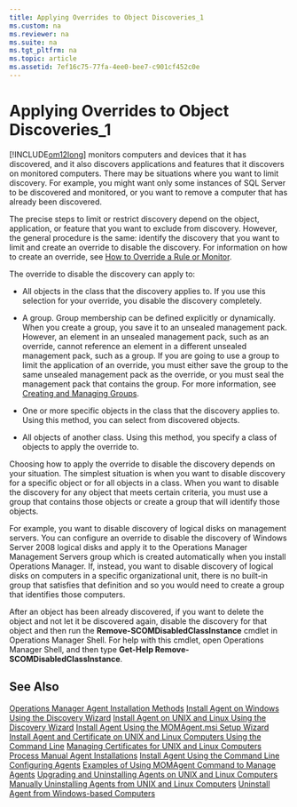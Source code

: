 ```yaml
---
title: Applying Overrides to Object Discoveries_1
ms.custom: na
ms.reviewer: na
ms.suite: na
ms.tgt_pltfrm: na
ms.topic: article
ms.assetid: 7ef16c75-77fa-4ee0-bee7-c901cf452c0e
---
```

# Applying Overrides to Object Discoveries_1
[!INCLUDE[om12long](../Token/om12long_md.md)] monitors computers and devices that it has discovered, and it also discovers applications and features that it discovers on monitored computers. There may be situations where you want to limit discovery. For example, you might want only some instances of SQL Server to be discovered and monitored, or you want to remove a computer that has already been discovered.

The precise steps to limit or restrict discovery depend on the object, application, or feature that you want to exclude from discovery. However, the general procedure is the same: identify the discovery that you want to limit and create an override to disable the discovery. For information on how to create an override, see [How to Override a Rule or Monitor](../Topic/How-to-Override-a-Rule-or-Monitor.md).

The override to disable the discovery can apply to:

-   All objects in the class that the discovery applies to. If you use this selection for your override, you disable the discovery completely.

-   A group. Group membership can be defined explicitly or dynamically. When you create a group, you save it to an unsealed management pack. However, an element in an unsealed management pack, such as an override, cannot reference an element in a different unsealed management pack, such as a group. If you are going to use a group to limit the application of an override, you must either save the group to the same unsealed management pack as the override, or you must seal the management pack that contains the group. For more information, see [Creating and Managing Groups](../Topic/Creating-and-Managing-Groups.md).

-   One or more specific objects in the class that the discovery applies to. Using this method, you can select from discovered objects.

-   All objects of another class. Using this method, you specify a class of objects to apply the override to.

Choosing how to apply the override to disable the discovery depends on your situation. The simplest situation is when you want to disable discovery for a specific object or for all objects in a class. When you want to disable the discovery for any object that meets certain criteria, you must use a group that contains those objects or create a group that will identify those objects.

For example, you want to disable discovery of logical disks on management servers. You can configure an override to disable the discovery of Windows Server 2008 logical disks and apply it to the Operations Manager Management Servers group which is created automatically when you install Operations Manager. If, instead, you want to disable discovery of logical disks on computers in a specific organizational unit, there is no built\-in group that satisfies that definition and so you would need to create a group that identifies those computers.

After an object has been already discovered, if you want to delete the object and not let it be discovered again, disable the discovery for that object and then run the **Remove\-SCOMDisabledClassInstance** cmdlet in Operations Manager Shell. For help with this cmdlet, open Operations Manager Shell, and then type **Get\-Help Remove\-SCOMDisabledClassInstance**.

## See Also
[Operations Manager Agent Installation Methods](../Topic/Operations-Manager-Agent-Installation-Methods.md)
[Install Agent on Windows Using the Discovery Wizard](../Topic/Install-Agent-on-Windows-Using-the-Discovery-Wizard.md)
[Install Agent on UNIX and Linux Using the Discovery Wizard](../Topic/Install-Agent-on-UNIX-and-Linux-Using-the-Discovery-Wizard.md)
[Install Agent Using the MOMAgent.msi Setup Wizard](../Topic/Install-Agent-Using-the-MOMAgent.msi-Setup-Wizard.md)
[Install Agent and Certificate on UNIX and Linux Computers Using the Command Line](../Topic/Install-Agent-and-Certificate-on-UNIX-and-Linux-Computers-Using-the-Command-Line.md)
[Managing Certificates for UNIX and Linux Computers](../Topic/Managing-Certificates-for-UNIX-and-Linux-Computers.md)
[Process Manual Agent Installations](../Topic/Process-Manual-Agent-Installations.md)
[Install Agent Using the Command Line](../Topic/Install-Agent-Using-the-Command-Line.md)
[Configuring Agents](../Topic/Configuring-Agents.md)
[Examples of Using MOMAgent Command to Manage Agents](../Topic/Examples-of-Using-MOMAgent-Command-to-Manage-Agents.md)
[Upgrading and Uninstalling Agents on UNIX and Linux Computers](../Topic/Upgrading-and-Uninstalling-Agents-on-UNIX-and-Linux-Computers.md)
[Manually Uninstalling Agents from UNIX and Linux Computers](../Topic/Manually-Uninstalling-Agents-from-UNIX-and-Linux-Computers.md)
[Uninstall Agent from Windows-based Computers](../Topic/Uninstall-Agent-from-Windows-based-Computers.md)

